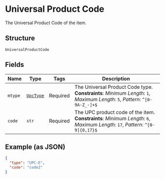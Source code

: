 
# Universal Product Code

The Universal Product Code of the item.

## Structure

`UniversalProductCode`

## Fields

| Name | Type | Tags | Description |
|  --- | --- | --- | --- |
| `mtype` | [`UpcType`](../../doc/models/upc-type.md) | Required | The Universal Product Code type.<br>**Constraints**: *Minimum Length*: `1`, *Maximum Length*: `5`, *Pattern*: `^[0-9A-Z_-]+$` |
| `code` | `str` | Required | The UPC product code of the item.<br>**Constraints**: *Minimum Length*: `6`, *Maximum Length*: `17`, *Pattern*: `^[0-9]{0,17}$` |

## Example (as JSON)

```json
{
  "type": "UPC-E",
  "code": "code2"
}
```

